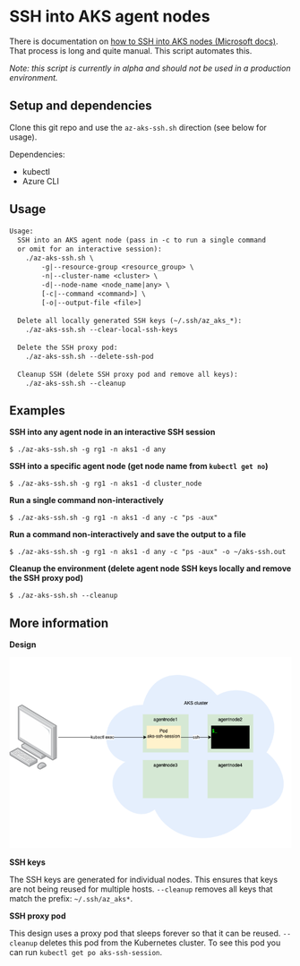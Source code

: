 # SSH into AKS agent nodes

There is documentation on [how to SSH into AKS nodes (Microsoft docs)](https://docs.microsoft.com/en-us/azure/aks/ssh). That process is long and quite manual. This script automates this.

*Note: this script is currently in alpha and should not be used in a production environment.*

## Setup and dependencies

Clone this git repo and use the `az-aks-ssh.sh` direction (see below for usage).

Dependencies:

* kubectl
* Azure CLI

## Usage

```
Usage:
  SSH into an AKS agent node (pass in -c to run a single command
  or omit for an interactive session):
    ./az-aks-ssh.sh \
        -g|--resource-group <resource_group> \
        -n|--cluster-name <cluster> \
        -d|--node-name <node_name|any> \
        [-c|--command <command>] \
        [-o|--output-file <file>]

  Delete all locally generated SSH keys (~/.ssh/az_aks_*):
    ./az-aks-ssh.sh --clear-local-ssh-keys

  Delete the SSH proxy pod:
    ./az-aks-ssh.sh --delete-ssh-pod

  Cleanup SSH (delete SSH proxy pod and remove all keys):
    ./az-aks-ssh.sh --cleanup
```

## Examples

**SSH into any agent node in an interactive SSH session**

```
$ ./az-aks-ssh.sh -g rg1 -n aks1 -d any
```

**SSH into a specific agent node (get node name from `kubectl get no`)**

```
$ ./az-aks-ssh.sh -g rg1 -n aks1 -d cluster_node
```

**Run a single command non-interactively**

```
$ ./az-aks-ssh.sh -g rg1 -n aks1 -d any -c "ps -aux"
```

**Run a command non-interactively and save the output to a file**

```
$ ./az-aks-ssh.sh -g rg1 -n aks1 -d any -c "ps -aux" -o ~/aks-ssh.out
```

**Cleanup the environment (delete agent node SSH keys locally and remove the SSH proxy pod)**

```
$ ./az-aks-ssh.sh --cleanup
```

## More information

**Design**

![Design](./design.png)

**SSH keys**

The SSH keys are generated for individual nodes. This ensures that keys are not being reused for multiple hosts. `--cleanup` removes all keys that match the prefix: `~/.ssh/az_aks*`.

**SSH proxy pod**

This design uses a proxy pod that sleeps forever so that it can be reused. `--cleanup` deletes this pod from the Kubernetes cluster. To see this pod you can run `kubectl get po aks-ssh-session`.
